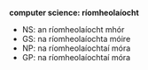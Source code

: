 **computer science: ríomheolaíocht**
- NS: an ríomheolaíocht mhór
- GS: na ríomheolaíochta móire
- NP: na ríomheolaíochtaí móra
- GP: na ríomheolaíochtaí móra


